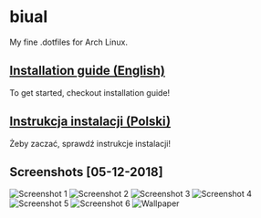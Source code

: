 # biual

My fine .dotfiles for Arch Linux.

## [Installation guide (English)](../../../wikis/English/Installation-guide)
To get started, checkout installation guide!

## [Instrukcja instalacji (Polski)](../../../wikis/Polski/Instrukcja-instalacji)
Żeby zaczać, sprawdź instrukcje instalacji!

## Screenshots [05-12-2018]
![Screenshot 1](https://imgur.com/ohgZNgL.png)
![Screenshot 2](https://imgur.com/Io8KYl4.png)
![Screenshot 3](https://imgur.com/FauCwQg.png)
![Screenshot 4](https://imgur.com/Amj10IA.png)
![Screenshot 5](https://imgur.com/6uI434E.png)
![Screenshot 6](https://imgur.com/wUabV2W.png)
![Wallpaper](https://cdn.dribbble.com/users/5031/screenshots/3713646/attachments/832536/wallpaper_mikael_gustafsson.png)
